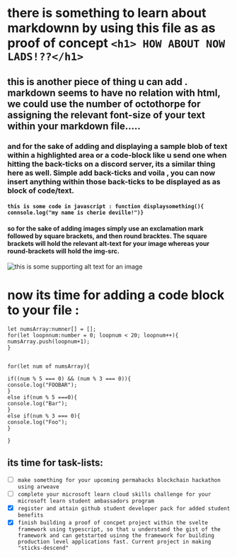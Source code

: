 # there is something to learn about markdownn by using this file as as proof of concept `<h1> HOW ABOUT NOW LADS!??</h1>`
## this is another piece of thing u can add . markdown seems to have no relation with html, we could use the number of octothorpe for assigning the relevant font-size of your text within your markdown file..... 
### and for the sake of adding and displaying a sample blob of text within a highlighted area or a code-block like u send one when hitting the back-ticks on a discord server, its a similar thing here as well. Simple add back-ticks and voila , you can now insert anything within those back-ticks to be displayed as as block of code/text.
#### `this is some code in javascript : function displaysomething(){ connsole.log("my name is cherie deville!")}`





#### so for the sake of adding images simply use an exclamation mark followed by square brackets, and then round bracktes. The square brackets will hold the relevant alt-text for your image whereas your round-brackets will hold the img-src.

![this is some supporting alt text for an image](https://images.pexels.com/photos/844297/pexels-photo-844297.jpeg?auto=compress&cs=tinysrgb&w=1260&h=750&dpr=2)


# now its time for adding a code block to your file :
```
let numsArray:numner[] = [];
for(let loopnnum:number = 0; loopnum < 20; loopnum++){
numsArray.push(loopnum+1);
}


for(let num of numsArray){

if((num % 5 === 0) && (num % 3 === 0)){
console.log("FOOBAR");
}
else if(num % 5 ===0){
console.log("Bar");
}
else if(num % 3 === 0){
console.log("Foo");
}

}
```


## its time for task-lists:
- [ ] `make something for your upcoming permahacks blockchain hackathon using arweave`
- [ ] `complete your microsoft learn cloud skills challenge for your microsoft learn student ambassadors program`
- [x] `register and attain github student developer pack for added student benefits`
- [x] `finish building a proof of concpet project within the svelte framework using typescript, so that u understand the gist of the framework and can getstarted usinng the framework for building production level applications fast. Current project in making "sticks-descend"`  

